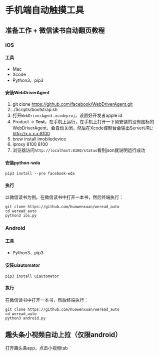 # 手机端自动触摸工具

## 准备工作 + 微信读书自动翻页教程
### iOS
#### 工具
* Mac
* Xcode
* Python3、pip3

#### 安装WebDriverAgent
1. git clone https://github.com/facebook/WebDriverAgent.git
2. ./Scripts/bootstrap.sh
3. 打开`WebDriverAgent.xcodeproj`，设置好开发者apple id
4. Product -> **Test**，在手机上运行，在手机上打开一下刚安装的没有图标的WebDriverAgent，会自动关闭，然后在Xcode控制台会输出ServerURL: http://x.x.x.x:8100
5. brew install imobiledevice
6. iproxy 8100 8100
7. 浏览器访问`http://localhost:8100/status`看到json就说明运行成功

#### 安装python-wda
```
pip3 install --pre facebook-wda
```

#### 执行
以微信读书为例。在微信读书中打开一本书，然后终端执行：

```
git clone https://github.com/huowenxuan/weread_auto
cd weread_auto
python3 ios.py
```

### Android
#### 工具
* Python3、pip3

#### 安装uiautomator
```
pip3 install uiautomator
```

#### 执行
在微信读书中打开一本书，然后终端执行：

```
git clone https://github.com/huowenxuan/weread_auto
cd weread_auto
python3 android.py
```

## 趣头条小视频自动上拉（仅限android）
打开趣头条app，点击小视频tab
